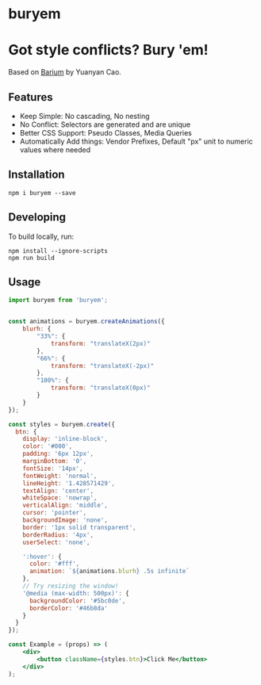 buryem
======

# Got style conflicts? Bury 'em!
Based on [Barium](http://github.com/yuanyan/barium/) by  Yuanyan Cao.

## Features

* Keep Simple: No cascading, No nesting
* No Conflict: Selectors are generated and are unique
* Better CSS Support: Pseudo Classes, Media Queries
* Automatically Add things: Vendor Prefixes, Default "px" unit to numeric values where needed


## Installation

```
npm i buryem --save
```

## Developing
To build locally, run:
```
npm install --ignore-scripts
npm run build
```

## Usage

```jsx
import buryem from 'buryem';


const animations = buryem.createAnimations({
	blurh: {
		"33%": {
			transform: "translateX(2px)"
		},
		"66%": {
			transform: "translateX(-2px)"
		},
		"100%": {
			transform: "translateX(0px)"
		}			
	}
});

const styles = buryem.create({
  btn: {
    display: 'inline-block',
    color: '#000',
    padding: '6px 12px',
    marginBottom: '0',
    fontSize: '14px',
    fontWeight: 'normal',
    lineHeight: '1.428571429',
    textAlign: 'center',
    whiteSpace: 'nowrap',
    verticalAlign: 'middle',
    cursor: 'pointer',
    backgroundImage: 'none',
    border: '1px solid transparent',
    borderRadius: '4px',
    userSelect: 'none',

    ':hover': {
      color: '#fff',
      animation: `${animations.blurh} .5s infinite`
    },
    // Try resizing the window!
    '@media (max-width: 500px)': {
      backgroundColor: '#5bc0de',
      borderColor: '#46b8da'
    }
  }
});

const Example = (props) => (
	<div>
		<button className={styles.btn}>Click Me</button>
	</div>
);

```
